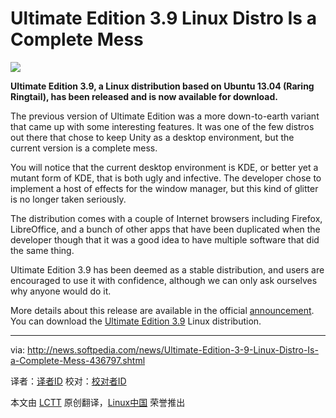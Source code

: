 Ultimate Edition 3.9 Linux Distro Is a Complete Mess
================================================================================
![](http://i1-news.softpedia-static.com/images/news2/Ultimate-Edition-3-9-Linux-Distro-Is-a-Complete-Mess-436797-2.jpg)

**Ultimate Edition 3.9, a Linux distribution based on Ubuntu 13.04 (Raring Ringtail), has been released and is now available for download.**

The previous version of Ultimate Edition was a more down-to-earth variant that came up with some interesting features. It was one of the few distros out there that chose to keep Unity as a desktop environment, but the current version is a complete mess.

You will notice that the current desktop environment is KDE, or better yet a mutant form of KDE, that is both ugly and infective. The developer chose to implement a host of effects for the window manager, but this kind of glitter is no longer taken seriously.

The distribution comes with a couple of Internet browsers including Firefox, LibreOffice, and a bunch of other apps that have been duplicated when the developer though that it was a good idea to have multiple software that did the same thing.

Ultimate Edition 3.9 has been deemed as a stable distribution, and users are encouraged to use it with confidence, although we can only ask ourselves why anyone would do it.

More details about this release are available in the official [announcement][1]. You can download the [Ultimate Edition 3.9][2] Linux distribution.

--------------------------------------------------------------------------------

via: http://news.softpedia.com/news/Ultimate-Edition-3-9-Linux-Distro-Is-a-Complete-Mess-436797.shtml

译者：[译者ID](https://github.com/译者ID) 校对：[校对者ID](https://github.com/校对者ID)

本文由 [LCTT](https://github.com/LCTT/TranslateProject) 原创翻译，[Linux中国](http://linux.cn/) 荣誉推出

[1]:http://ultimateedition.info/ultimate_edition/time-is-of-the-essence/
[2]:http://ultimateedition.info/ultimate-edition/ultimate_edition_3-6/